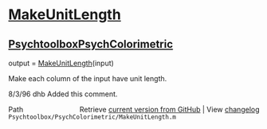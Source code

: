 # [MakeUnitLength](MakeUnitLength)
## [Psychtoolbox](Psychtoolbox)[PsychColorimetric](PsychColorimetric)

output = [MakeUnitLength](MakeUnitLength)(input)  
  
Make each column of the input have unit length.  
  
8/3/96  dhb  Added this comment.  




<div class="code_header" style="text-align:right;">
  <span style="float:left;">Path&nbsp;&nbsp;</span> <span class="counter">Retrieve <a href=
  "https://raw.github.com/Psychtoolbox-3/Psychtoolbox-3/beta/Psychtoolbox/PsychColorimetric/MakeUnitLength.m">current version from GitHub</a> | View <a href=
  "https://github.com/Psychtoolbox-3/Psychtoolbox-3/commits/beta/Psychtoolbox/PsychColorimetric/MakeUnitLength.m">changelog</a></span>
</div>
<div class="code">
  <code>Psychtoolbox/PsychColorimetric/MakeUnitLength.m</code>
</div>

